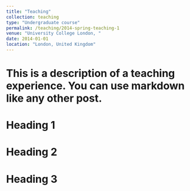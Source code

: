 ```yaml
---
title: "Teaching"
collection: teaching
type: "Undergraduate course"
permalink: /teaching/2014-spring-teaching-1
venue: "University College London, "
date: 2014-01-01
location: "London, United Kingdom"
---
```


# This is a description of a teaching experience. You can use markdown like any other post.

Heading 1
======

Heading 2
======

Heading 3
======